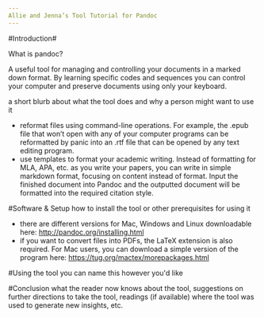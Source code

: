 ```yaml
---
Allie and Jenna’s Tool Tutorial for Pandoc
---
```


#Introduction#

What is pandoc? 

A useful tool for managing and controlling your documents in a marked down format. By learning specific codes and sequences you can control your computer and preserve documents using only your keyboard. 



a short blurb about what the tool does and why a person might want to use it
- reformat files using command-line operations. For example, the .epub file that won’t open with any of your computer programs can be reformatted by panic into an .rtf file that can be opened by any text editing program.
- use templates to format your academic writing. Instead of formatting for MLA, APA, etc. as you write your papers, you can write in simple markdown format, focusing on content instead of format. Input the finished document into Pandoc and the outputted document will be formatted into the required citation style.

#Software & Setup
how to install the tool or other prerequisites for using it
- there are different versions for Mac, Windows and Linux downloadable here: <http://pandoc.org/installing.html>
- if you want to convert files into PDFs, the LaTeX extension is also required. For Mac users, you can download a simple version of the program here: <https://tug.org/mactex/morepackages.html>


#Using the tool
you can name this however you'd like


#Conclusion
what the reader now knows about the tool, suggestions on further directions to take the tool, readings (if available) where the tool was used to generate new insights, etc.

